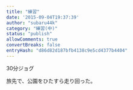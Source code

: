 ```yaml
---
title: "練習"
date: '2015-09-04T19:37:39'
author: "subaru44k"
category: "練習(中)"
status: "publish"
allowComments: true
convertBreaks: false
entryHash: "d86d82d187bfb4138c9e5cd4377b4404"
---
```

30分ジョグ

旅先で、公園をひたすら走り回った。
